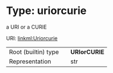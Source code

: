 
# Type: uriorcurie


a URI or a CURIE

URI: [linkml:Uriorcurie](https://w3id.org/linkml/Uriorcurie)

|  |  |  |
| --- | --- | --- |
| Root (builtin) type | | **URIorCURIE** |
| Representation | | str |

